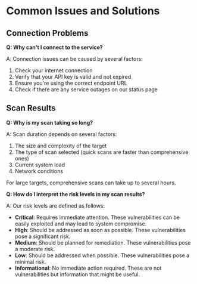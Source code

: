 # Common Issues and Solutions

## Connection Problems

**Q: Why can't I connect to the service?**

A: Connection issues can be caused by several factors:
1. Check your internet connection
2. Verify that your API key is valid and not expired
3. Ensure you're using the correct endpoint URL
4. Check if there are any service outages on our status page

## Scan Results

**Q: Why is my scan taking so long?**

A: Scan duration depends on several factors:
1. The size and complexity of the target
2. The type of scan selected (quick scans are faster than comprehensive ones)
3. Current system load
4. Network conditions

For large targets, comprehensive scans can take up to several hours.

**Q: How do I interpret the risk levels in my scan results?**

A: Our risk levels are defined as follows:
- **Critical**: Requires immediate attention. These vulnerabilities can be easily exploited and may lead to system compromise.
- **High**: Should be addressed as soon as possible. These vulnerabilities pose a significant risk.
- **Medium**: Should be planned for remediation. These vulnerabilities pose a moderate risk.
- **Low**: Should be addressed when possible. These vulnerabilities pose a minimal risk.
- **Informational**: No immediate action required. These are not vulnerabilities but information that might be useful.

